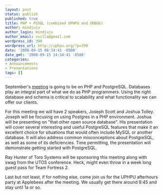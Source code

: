 ```yaml
---
layout: post
status: publish
published: true
title: PHP + PGSQL (combined UPHPU and UDBUG)
author: mindjuju
author_login: mindjuju
author_email: vvilla@gmail.com
wordpress_id: 399
wordpress_url: http://uphpu.org/?p=399
date: '2008-09-15 08:34:41 -0500'
date_gmt: '2008-09-15 14:34:41 -0500'
categories:
- Announcements
- Presentations
tags: []
---
```

<p>September's <a href="/events">meeting</a> is going to be on PHP and PostgreSQL. Databases play an integral part of what we do as PHP programmers.  Using the right database and schema is critical to scalability and what functionality we can offer our clients.</p>
<p>For this meeting we will have 2 speakers, Joseph Scott and Joshua Tolley.  Joseph will be focusing on using Postgres in a PHP environment.  Joshua will be presenting on "that other open source database". His presentation will cover several interesting and useful PostgreSQL features that make it an excellent choice for situations that would often include MySQL or another database. It will also address common misconceptions about PostgreSQL, as well as some of its deficiencies. Time permitting, the presentation will demonstrate getting started with PostgreSQL.</p>
<p>Ray Hunter of Toro Systems will be sponsoring this meeting along with swag from the UTOS conference.  Heck, might even throw in a week long guest pass for Team Fortress 2.</p>
<p>Last but not least, if for nothing else, come join us for the UPHPU afterhours party at Applebees after the meeting.  We usually get there around 8:45 and stay until 1a or so.</p>
